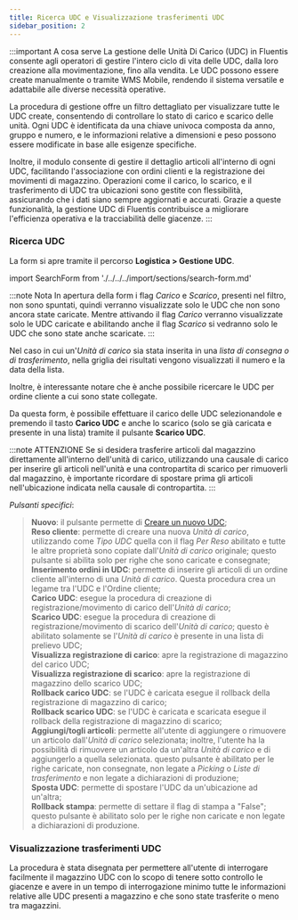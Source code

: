 ```yaml
---
title: Ricerca UDC e Visualizzazione trasferimenti UDC
sidebar_position: 2
---
```


:::important A cosa serve
La gestione delle Unità Di Carico (UDC) in Fluentis consente agli operatori di gestire l'intero ciclo di vita delle UDC, dalla loro creazione alla movimentazione, fino alla vendita. Le UDC possono essere create manualmente o tramite WMS Mobile, rendendo il sistema versatile e adattabile alle diverse necessità operative.

La procedura di gestione offre un filtro dettagliato per visualizzare tutte le UDC create, consentendo di controllare lo stato di carico e scarico delle unità. Ogni UDC è identificata da una chiave univoca composta da anno, gruppo e numero, e le informazioni relative a dimensioni e peso possono essere modificate in base alle esigenze specifiche.

Inoltre, il modulo consente di gestire il dettaglio articoli all'interno di ogni UDC, facilitando l'associazione con ordini clienti e la registrazione dei movimenti di magazzino. Operazioni come il carico, lo scarico, e il trasferimento di UDC tra ubicazioni sono gestite con flessibilità, assicurando che i dati siano sempre aggiornati e accurati. Grazie a queste funzionalità, la gestione UDC di Fluentis contribuisce a migliorare l'efficienza operativa e la tracciabilità delle giacenze.
:::

### Ricerca UDC

La form si apre tramite il percorso **Logistica > Gestione UDC**.

import SearchForm from './../../../import/sections/search-form.md'

<SearchForm />

:::note Nota
In apertura della form i flag *Carico* e *Scarico*, presenti nel filtro, non sono spuntati, quindi verranno visualizzate solo le UDC che non sono ancora state caricate.
Mentre attivando il flag *Carico* verranno visualizzate solo le UDC caricate e abilitando anche il flag *Scarico* si vedranno solo le UDC che sono state anche scaricate.
:::

Nel caso in cui un'*Unità di carico* sia stata inserita in una *lista di consegna o di trasferimento*, nella griglia dei risultati vengono visualizzati il numero e la data della lista. 

Inoltre, è interessante notare che è anche possibile ricercare le UDC per ordine cliente a cui sono state collegate.

Da questa form, è possibile effettuare il carico delle UDC selezionandole e premendo il tasto **Carico UDC** e anche lo scarico (solo se già caricata e presente in una lista) tramite il pulsante **Scarico UDC**.

:::note ATTENZIONE
Se si desidera trasferire articoli dal magazzino direttamente all'interno dell'unità di carico, utilizzando una causale di carico per inserire gli articoli nell'unità e una contropartita di scarico per rimuoverli dal magazzino, è importante ricordare di spostare prima gli articoli nell'ubicazione indicata nella causale di contropartita.
:::

*Pulsanti specifici*:

> **Nuovo**: il pulsante permette di [Creare un nuovo UDC](/docs/logistics/udc/loading-unit-management/insert-new-pallet);  
> **Reso cliente**: permette di creare una nuova *Unità di carico*, utilizzando come *Tipo UDC* quella con il flag *Per Reso* abilitato e tutte le altre proprietà sono copiate dall'*Unità di carico* originale; questo pulsante si abilita solo per righe che sono caricate e consegnate;  
> **Inserimento ordini in UDC**: permette di inserire gli articoli di un ordine cliente all'interno di una *Unità di carico*. Questa procedura crea un legame tra l'UDC e l'Ordine cliente;  
> **Carico UDC**: esegue la procedura di creazione di registrazione/movimento di carico dell'*Unità di carico*;          
> **Scarico UDC**: esegue la procedura di creazione di registrazione/movimento di scarico dell'*Unità di carico*; questo è abilitato solamente se l'*Unità di carico* è presente in una lista di prelievo UDC;            
> **Visualizza registrazione di carico**: apre la registrazione di magazzino del carico UDC;  
> **Visualizza registrazione di scarico**: apre la registrazione di magazzino dello scarico UDC;  
> **Rollback carico UDC**: se l'UDC è caricata esegue il rollback della registrazione di magazzino di carico;  
> **Rollback scarico UDC**: se l'UDC è caricata e scaricata esegue il rollback della registrazione di magazzino di scarico;  
> **Aggiungi/togli articoli**: permette all'utente di aggiungere o rimuovere un articolo dall'*Unità di carico* selezionata; inoltre, l'utente ha la possibilità di rimuovere un articolo da un'altra *Unità di carico* e di aggiungerlo a quella selezionata. questo pulsante è abilitato per le righe caricate, non consegnate, non legate a *Picking* o *Liste di trasferimento* e non legate a dichiarazioni di produzione;    
> **Sposta UDC**: permette di spostare l'UDC da un'ubicazione ad un'altra;  
> **Rollback stampa**: permette di settare il flag di stampa a "False"; questo pulsante è abilitato solo per le righe non caricate e non legate a dichiarazioni di produzione.      

### Visualizzazione trasferimenti UDC

La procedura è stata disegnata per permettere all'utente di interrogare facilmente il magazzino UDC con lo scopo di tenere sotto controllo le giacenze e avere in un tempo di interrogazione minimo tutte le informazioni relative alle UDC presenti a magazzino e che sono state trasferite o meno tra magazzini.
